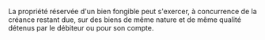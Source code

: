   
 La propriété réservée d'un bien fongible peut s'exercer, à concurrence de la créance restant due, sur des biens de même nature et de même qualité détenus par le débiteur ou pour son compte.  

  
